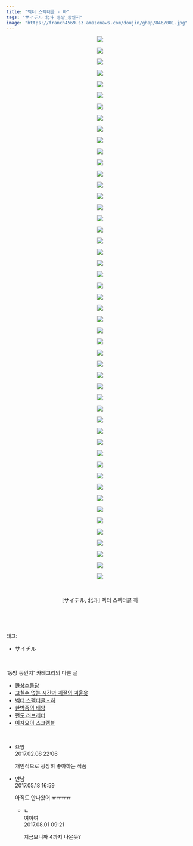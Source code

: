 ```yaml
---
title: "벡터 스펙터클 - 하"
tags: "サイチル 北斗 동방_동인지"
image: "https://franch4569.s3.amazonaws.com/doujin/ghap/846/001.jpg"
---
```

<div class="article">
<p style="text-align: center; clear: none; float: none;"><img src="{{ site.imgserver2 }}/ghap/846/001.jpg"/></p>
<p style="text-align: center; clear: none; float: none;"><img src="{{ site.imgserver2 }}/ghap/846/002.jpg"/></p>
<p style="text-align: center; clear: none; float: none;"><img src="{{ site.imgserver2 }}/ghap/846/003.jpg"/></p>
<p style="text-align: center; clear: none; float: none;"><img src="{{ site.imgserver2 }}/ghap/846/004.jpg"/></p>
<p style="text-align: center; clear: none; float: none;"><img src="{{ site.imgserver2 }}/ghap/846/005.jpg"/></p>
<p style="text-align: center; clear: none; float: none;"><img src="{{ site.imgserver2 }}/ghap/846/006.jpg"/></p>
<p style="text-align: center; clear: none; float: none;"><img src="{{ site.imgserver2 }}/ghap/846/007.jpg"/></p>
<p style="text-align: center; clear: none; float: none;"><img src="{{ site.imgserver2 }}/ghap/846/008.jpg"/></p>
<p style="text-align: center; clear: none; float: none;"><img src="{{ site.imgserver2 }}/ghap/846/009.jpg"/></p>
<p style="text-align: center; clear: none; float: none;"><img src="{{ site.imgserver2 }}/ghap/846/010.jpg"/></p>
<p style="text-align: center; clear: none; float: none;"><img src="{{ site.imgserver2 }}/ghap/846/011.jpg"/></p>
<p style="text-align: center; clear: none; float: none;"><img src="{{ site.imgserver2 }}/ghap/846/012.jpg"/></p>
<p style="text-align: center; clear: none; float: none;"><img src="{{ site.imgserver2 }}/ghap/846/013.jpg"/></p>
<p style="text-align: center; clear: none; float: none;"><img src="{{ site.imgserver2 }}/ghap/846/014.jpg"/></p>
<p style="text-align: center; clear: none; float: none;"><img src="{{ site.imgserver2 }}/ghap/846/015.jpg"/></p>
<p style="text-align: center; clear: none; float: none;"><img src="{{ site.imgserver2 }}/ghap/846/016.jpg"/></p>
<p style="text-align: center; clear: none; float: none;"><img src="{{ site.imgserver2 }}/ghap/846/017.jpg"/></p>
<p style="text-align: center; clear: none; float: none;"><img src="{{ site.imgserver2 }}/ghap/846/018.jpg"/></p>
<p style="text-align: center; clear: none; float: none;"><img src="{{ site.imgserver2 }}/ghap/846/019.jpg"/></p>
<p style="text-align: center; clear: none; float: none;"><img src="{{ site.imgserver2 }}/ghap/846/020.jpg"/></p>
<p style="text-align: center; clear: none; float: none;"><img src="{{ site.imgserver2 }}/ghap/846/021.jpg"/></p>
<p style="text-align: center; clear: none; float: none;"><img src="{{ site.imgserver2 }}/ghap/846/022.jpg"/></p>
<p style="text-align: center; clear: none; float: none;"><img src="{{ site.imgserver2 }}/ghap/846/023.jpg"/></p>
<p style="text-align: center; clear: none; float: none;"><img src="{{ site.imgserver2 }}/ghap/846/024.jpg"/></p>
<p style="text-align: center; clear: none; float: none;"><img src="{{ site.imgserver2 }}/ghap/846/025.jpg"/></p>
<p style="text-align: center; clear: none; float: none;"><img src="{{ site.imgserver2 }}/ghap/846/026.jpg"/></p>
<p style="text-align: center; clear: none; float: none;"><img src="{{ site.imgserver2 }}/ghap/846/027.jpg"/></p>
<p style="text-align: center; clear: none; float: none;"><img src="{{ site.imgserver2 }}/ghap/846/028.jpg"/></p>
<p style="text-align: center; clear: none; float: none;"><img src="{{ site.imgserver2 }}/ghap/846/029.jpg"/></p>
<p style="text-align: center; clear: none; float: none;"><img src="{{ site.imgserver2 }}/ghap/846/030.jpg"/></p>
<p style="text-align: center; clear: none; float: none;"><img src="{{ site.imgserver2 }}/ghap/846/031.jpg"/></p>
<p style="text-align: center; clear: none; float: none;"><img src="{{ site.imgserver2 }}/ghap/846/032.jpg"/></p>
<p style="text-align: center; clear: none; float: none;"><img src="{{ site.imgserver2 }}/ghap/846/033.jpg"/></p>
<p style="text-align: center; clear: none; float: none;"><img src="{{ site.imgserver2 }}/ghap/846/034.jpg"/></p>
<p style="text-align: center; clear: none; float: none;"><img src="{{ site.imgserver2 }}/ghap/846/035.jpg"/></p>
<p style="text-align: center; clear: none; float: none;"><img src="{{ site.imgserver2 }}/ghap/846/036.jpg"/></p>
<p style="text-align: center; clear: none; float: none;"><img src="{{ site.imgserver2 }}/ghap/846/037.jpg"/></p>
<p style="text-align: center; clear: none; float: none;"><img src="{{ site.imgserver2 }}/ghap/846/038.jpg"/></p>
<p style="text-align: center; clear: none; float: none;"><img src="{{ site.imgserver2 }}/ghap/846/039.jpg"/></p>
<p style="text-align: center; clear: none; float: none;"><img src="{{ site.imgserver2 }}/ghap/846/040.jpg"/></p>
<p style="text-align: center; clear: none; float: none;"><img src="{{ site.imgserver2 }}/ghap/846/041.jpg"/></p>
<p style="text-align: center; clear: none; float: none;"><img src="{{ site.imgserver2 }}/ghap/846/042.jpg"/></p>
<p style="text-align: center; clear: none; float: none;"><img src="{{ site.imgserver2 }}/ghap/846/043.jpg"/></p>
<p style="text-align: center; clear: none; float: none;"><img src="{{ site.imgserver2 }}/ghap/846/044.jpg"/></p>
<p style="text-align: center; clear: none; float: none;"><img src="{{ site.imgserver2 }}/ghap/846/045.jpg"/></p>
<p style="text-align: center; clear: none; float: none;"><img src="{{ site.imgserver2 }}/ghap/846/046.jpg"/></p>
<p style="text-align: center; clear: none; float: none;"><img src="{{ site.imgserver2 }}/ghap/846/047.jpg"/></p>
<p style="text-align: center; clear: none; float: none;"><img src="{{ site.imgserver2 }}/ghap/846/048.jpg"/></p>
<p style="text-align: center; clear: none; float: none;"><img src="{{ site.imgserver2 }}/ghap/846/049.jpg"/></p>
<p style="text-align: center; clear: none; float: none;"><br/></p>
<p style="text-align: center; clear: none; float: none;">[サイチル, 北斗] 벡터 스펙터클 하</p>
<p><br/></p>
</div><br/>
<div class="tagTrail">
<p>태그: </p>
<ul>
<li>サイチル</li>
</ul>
</div><br/>
<div class="another">
<p>'동방 동인지' 카테고리의 다른 글</p>
<ul>
<li><a href="/ghap_848">환상수몰담</a></li>
<li><a href="/ghap_847">고칠수 없는 시간과 계절의 겨울옷</a></li>
<li><a href="/ghap_846">벡터 스펙터클 - 하</a></li>
<li><a href="/ghap_845">한밤중의 태양</a></li>
<li><a href="/ghap_844">편도 러브레터</a></li>
<li><a href="/ghap_843">이자요이 스크램블</a></li>
</ul>
</div><br/>
<div class="cb_module cb_fluid">
<div class="cb_wrt cb_profile">
<div class="comment">
<ul>
<li class="cb_thumb_off" id="comment14910664">
<div class="cb_comment_area">
<div class="cb_info_area">
<div class="cb_section">
<span class="cb_nick_name">으앙</span>
</div>
<div class="cb_section">
<span class="cb_date">2017.02.08 22:06 </span>
</div>
</div>
<div class="cb_dsc_comment">
<p class="cb_dsc">
											개인적으로 굉장히 좋아하는 작품
										</p>
</div>
</div></li>
<li class="cb_thumb_off" id="comment14992212">
<div class="cb_comment_area">
<div class="cb_info_area">
<div class="cb_section">
<span class="cb_nick_name">만남</span>
</div>
<div class="cb_section">
<span class="cb_date">2017.05.18 16:59 </span>
</div>
</div>
<div class="cb_dsc_comment">
<p class="cb_dsc">
											아직도 안나왔어 ㅠㅠㅠㅠ
										</p>
</div>
<ul>
<li class="cb_thumb_off" id="comment15049081">
<span class="cb_bu_subnode">ㄴ</span>
<div class="cb_comment_area">
<div class="cb_info_area">
<div class="cb_section">
<span class="cb_nick_name">여야여</span>
</div>
<div class="cb_section">
<span class="cb_date">2017.08.01 09:21 </span>
</div>
</div>
<div class="cb_dsc_comment">
<p class="cb_dsc">
																지금보니까 4까지 나온둣?
															</p>
</div>
</div>
</li>
</ul>
</div></li>
</ul>
</div>
</div><!-- commentList close -->
</div><br/>
